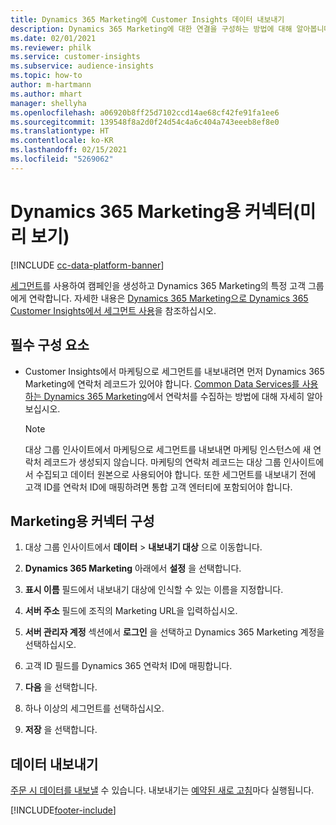```yaml
---
title: Dynamics 365 Marketing에 Customer Insights 데이터 내보내기
description: Dynamics 365 Marketing에 대한 연결을 구성하는 방법에 대해 알아봅니다.
ms.date: 02/01/2021
ms.reviewer: philk
ms.service: customer-insights
ms.subservice: audience-insights
ms.topic: how-to
author: m-hartmann
ms.author: mhart
manager: shellyha
ms.openlocfilehash: a06920b8ff25d7102ccd14ae68cf42fe91fa1ee6
ms.sourcegitcommit: 139548f8a2d0f24d54c4a6c404a743eeeb8ef8e0
ms.translationtype: HT
ms.contentlocale: ko-KR
ms.lasthandoff: 02/15/2021
ms.locfileid: "5269062"
---
```

# <a name="connector-for-dynamics-365-marketing-preview"></a>Dynamics 365 Marketing용 커넥터(미리 보기)

[!INCLUDE [cc-data-platform-banner](../includes/cc-data-platform-banner.md)]

[세그먼트](segments.md)를 사용하여 캠페인을 생성하고 Dynamics 365 Marketing의 특정 고객 그룹에게 연락합니다. 자세한 내용은 [Dynamics 365 Marketing으로 Dynamics 365 Customer Insights에서 세그먼트 사용](https://docs.microsoft.com/dynamics365/marketing/customer-insights-segments)을 참조하십시오.

## <a name="prerequisite"></a>필수 구성 요소

- Customer Insights에서 마케팅으로 세그먼트를 내보내려면 먼저 Dynamics 365 Marketing에 연락처 레코드가 있어야 합니다. [Common Data Services를 사용하는 Dynamics 365 Marketing](connect-power-query.md)에서 연락처를 수집하는 방법에 대해 자세히 알아보십시오.

  > [!NOTE]
  > 대상 그룹 인사이트에서 마케팅으로 세그먼트를 내보내면 마케팅 인스턴스에 새 연락처 레코드가 생성되지 않습니다. 마케팅의 연락처 레코드는 대상 그룹 인사이트에서 수집되고 데이터 원본으로 사용되어야 합니다. 또한 세그먼트를 내보내기 전에 고객 ID를 연락처 ID에 매핑하려면 통합 고객 엔터티에 포함되어야 합니다.

## <a name="configure-the-connector-for-marketing"></a>Marketing용 커넥터 구성

1. 대상 그룹 인사이트에서 **데이터** > **내보내기 대상** 으로 이동합니다.

1. **Dynamics 365 Marketing** 아래에서 **설정** 을 선택합니다.

1. **표시 이름** 필드에서 내보내기 대상에 인식할 수 있는 이름을 지정합니다.

1. **서버 주소** 필드에 조직의 Marketing URL을 입력하십시오.

1. **서버 관리자 계정** 섹션에서 **로그인** 을 선택하고 Dynamics 365 Marketing 계정을 선택하십시오.

1. 고객 ID 필드를 Dynamics 365 연락처 ID에 매핑합니다.

1. **다음** 을 선택합니다.

1. 하나 이상의 세그먼트를 선택하십시오.

1. **저장** 을 선택합니다.

## <a name="export-the-data"></a>데이터 내보내기

[주문 시 데이터를 내보낼](export-destinations.md) 수 있습니다. 내보내기는 [예약된 새로 고침](system.md#schedule-tab)마다 실행됩니다.


[!INCLUDE[footer-include](../includes/footer-banner.md)]